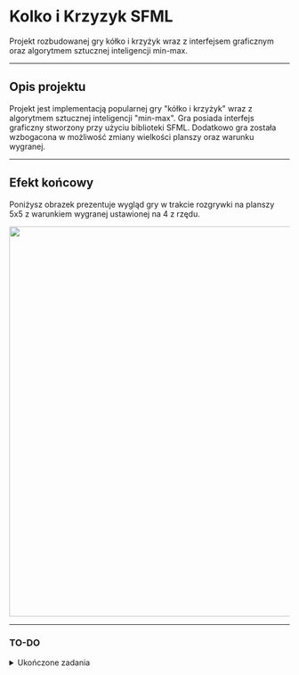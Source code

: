 # Kolko i Krzyzyk SFML
Projekt rozbudowanej gry kółko i krzyżyk wraz z interfejsem graficznym oraz algorytmem sztucznej inteligencji min-max.

---

## Opis projektu
Projekt jest implementacją popularnej gry "kółko i krzyżyk" wraz z algorytmem sztucznej inteligencji "min-max". 
Gra posiada interfejs graficzny stworzony przy użyciu biblioteki SFML.
Dodatkowo gra została wzbogacona w możliwość zmiany wielkości planszy oraz warunku wygranej.

---

## Efekt końcowy
Poniżysz obrazek prezentuje wygląd gry w trakcie rozgrywki na planszy 5x5 z warunkiem wygranej ustawionej na 4 z rzędu.

<img src="https://puu.sh/GcExv/03bdea19a2.png" width="700">

---

### TO-DO

<details>
	<summary>Ukończone zadania</summary>

- [x] 1. Mozliwosc zmiany wielkosci planszy

- [x] 2. Sprawdzanie wygranej dla roznych warunkow wygranej

- [x] 3. Latwiejsze wybieranie pola do postawienia znaku:
	- [x] a. jako cyfra 1-9 (jednak litery a-z)
	- [x] b. odpowiednie wyswietlenie planszy
	
- [x] 4. Interfejs:
    - [x] a. input uzytkownika
	- [x] b. kolory
	- [x] c. menu
	
- [x] 5. Algorytm komputera:
	- zbyt dlugie obliczenia dla 5x5

- [x] 6. Grafika:
	- [x] a. konfiguracja SFML
    - [x] b. przejscie przez menu
    - [x] c. wyswietlanie planszy
    - [x] d. reakcja planszy
	- [x] e. informacje o grze
	- [x] f. end game screen
	- [x] g. restart gry
    - [x] h. kursor

- [x] 7. Ogarnac maina()

- [x] 8. Komentarze:
    - [x] a. GameMaster
    - [x] b. Plansza
    - [x] c. Pole
	
</details>
